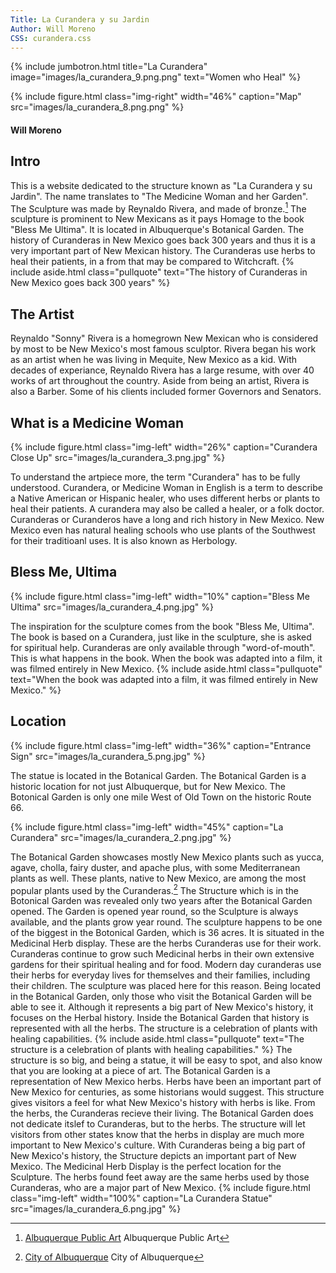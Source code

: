 ```yaml
---
Title: La Curandera y su Jardin
Author: Will Moreno
CSS: curandera.css
---
```

{% include jumbotron.html
title="La Curandera"
image="images/la_curandera_9.png.png"
text="Women who Heal"
%} 

{% include figure.html
  class="img-right"
  width="46%"
  caption="Map"
  src="images/la_curandera_8.png.png"
%}






#### Will Moreno

## Intro
This is a website dedicated to the structure known as "La Curandera y su Jardin". The name translates to "The Medicine Woman and her Garden". The Sculpture was made by Reynaldo Rivera, and made of bronze.[^source1] The sculpture is prominent to New Mexicans as it pays Homage to the book "Bless Me Ultima". It is located in Albuquerque's Botanical Garden. The history of Curanderas in New Mexico goes back 300 years and thus it is a very important part of New Mexican history. The Curanderas use herbs to heal their patients, in a from that may be compared to Witchcraft.
{% include aside.html
  class="pullquote"
  text="The history of Curanderas in New Mexico goes back 300 years"
  %}



## The Artist
Reynaldo "Sonny" Rivera is a homegrown New Mexican who is considered by most to be New Mexico's most famous sculptor. Rivera began his work as an artist when he was living in Mequite, New Mexico as a kid. With decades of experiance, Reynaldo Rivera has a large resume, with over 40 works of art throughout the country. Aside from being an artist, Rivera is also a Barber. Some of his clients included former Governors and Senators.

## What is a Medicine Woman
{% include figure.html
  class="img-left"
  width="26%"
  caption="Curandera Close Up"
  src="images/la_curandera_3.png.jpg"
%}

To understand the artpiece more, the term "Curandera" has to be fully understood. Curandera, or Medicine Woman in English is a term to describe a Native American or Hispanic healer, who uses different herbs or plants to heal their patients. A curandera may also be called a healer, or a folk doctor. Curanderas or Curanderos have a long and rich history in New Mexico. New Mexico even has natural healing schools who use plants of the Southwest for their traditioanl uses. It is also known as Herbology.













## Bless Me, Ultima
{% include figure.html
  class="img-left"
  width="10%"
  caption="Bless Me Ultima"
  src="images/la_curandera_4.png.jpg"
%}


The inspiration for the sculpture comes from the book "Bless Me, Ultima". The book is based on a Curandera, just like in the sculpture, she is asked for spiritual help. Curanderas are only available through "word-of-mouth". This is what happens in the book. When the book was adapted into a film, it was filmed entirely in New Mexico.
 {% include aside.html
  class="pullquote"
  text="When the book was adapted into a film, it was filmed entirely in New Mexico."
  %}

## Location

{% include figure.html
  class="img-left"
  width="36%"
  caption="Entrance Sign"
  src="images/la_curandera_5.png.jpg"
%}

  
  The statue is located in the Botanical Garden. The Botanical Garden is a historic location for not just Albuquerque, but for New Mexico. The Botonical Garden is only one mile West of Old Town on the historic Route 66.
  
  {% include figure.html
  class="img-left"
  width="45%"
  caption="La Curandera"
  src="images/la_curandera_2.png.jpg"
%}

  The Botanical Garden showcases mostly New Mexico plants such as yucca, agave, cholla, fairy duster, and apache plus, with some Mediterranean plants as well. These plants, native to New Mexico, are among the most popular plants used by the Curanderas.[^source2] The Structure which is in the Botonical Garden was revealed only two years after the Botanical Garden opened. The Garden is opened year round, so the Sculpture is always available, and the plants grow year round. The sculpture happens to be one of the biggest in the Botonical Garden, which is 36 acres. It is situated in the Medicinal Herb display. These are the herbs Curanderas use for their work. Curanderas continue to grow such Medicinal herbs in their own extensive gardens for their spiritual healing and for food. Modern day curanderas use their herbs for everyday lives for themselves and their families, including their children. The sculpture was placed here for this reason. Being located in the Botanical Garden, only those who visit the Botanical Garden will be able to see it. Although it represents a big part of New Mexico's history, it focuses on the Herbal history. Inside the Botanical Garden that history is represented with all the herbs. The structure is a celebration of plants with healing capabilities.
  {% include aside.html
  class="pullquote"
  text="The structure is a celebration of plants with healing capabilities."
  %}
  The structure is so big, and being a statue, it will be easy to spot, and also know that you are looking at a piece of art. The Botanical Garden is a representation of New Mexico herbs. Herbs have been an important part of New Mexico for centuries, as some historians would suggest. This structure gives visitors a feel for what New Mexico's history with herbs is like. From the herbs, the Curanderas recieve their living. The Botanical Garden does not dedicate itslef to Curanderas, but to the herbs. The structure will let visitors from other states know that the herbs in display are much more important to New Mexico's culture. With Curanderas being a big part of New Mexico's history, the Structure depicts an important part of New Mexico. The Medicinal Herb Display is the perfect location for the Sculpture. The herbs found feet away are the same herbs used by those Curanderas, who are a major part of New Mexico.
{% include figure.html
  class="img-left"
  width="100%"
  caption="La Curandera Statue"
  src="images/la_curandera_6.png.jpg"
%}





[^source1]: [Albuquerque Public Art](www.publicartarchive.org/work/la-curandera-y-su-jardin) Albuquerque Public Art
[^source2]: [City of Albuquerque](https://www.cabq.gov/culturalservices/biopark/garden/exhibits/curandera-garden) City of Albuquerque


